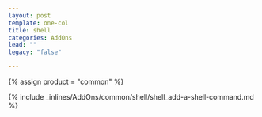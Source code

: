 ```yaml
---
layout: post
template: one-col
title: shell
categories: AddOns
lead: ""
legacy: "false"

---
```

{% assign product = "common" %}

{% include _inlines/AddOns/common/shell/shell_add-a-shell-command.md %}
